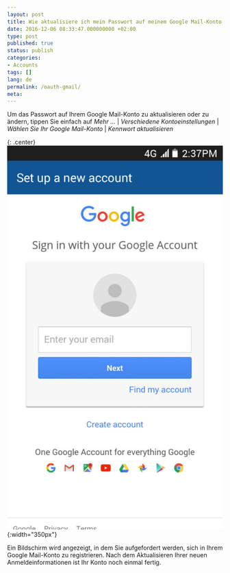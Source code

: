 ```yaml
---
layout: post
title: Wie aktualisiere ich mein Passwort auf meinem Google Mail-Konto mit OAuth?
date: 2016-12-06 08:33:47.000000000 +02:00
type: post
published: true
status: publish
categories:
- Accounts
tags: []
lang: de
permalink: /oauth-gmail/
meta:
---
```


Um das Passwort auf Ihrem Google Mail-Konto zu aktualisieren oder zu ändern, tippen Sie einfach auf *Mehr ...* \| *Verschiedene Kontoeinstellungen* \| *Wählen Sie Ihr Google Mail-Konto* \| *Kennwort aktualisieren*

{: .center}
![BlueMail Gmail](/assets/BlueMail_Gmail_Screen_1_1-576x1024.jpg){:width="350px"}

Ein Bildschirm wird angezeigt, in dem Sie aufgefordert werden, sich in Ihrem Google Mail-Konto zu registrieren. Nach dem Aktualisieren Ihrer neuen Anmeldeinformationen ist Ihr Konto noch einmal fertig.
